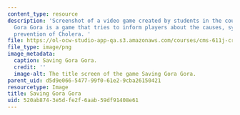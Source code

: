 ```yaml
---
content_type: resource
description: 'Screenshot of a video game created by students in the course. Saving
  Gora Gora is a game that tries to inform players about the causes, symptoms, and
  prevention of Cholera. '
file: https://ol-ocw-studio-app-qa.s3.amazonaws.com/courses/cms-611j-creating-video-games-fall-2014/520ab8743e5dfe2f6aab59df91408e61_savinggoragora.png
file_type: image/png
image_metadata:
  caption: Saving Gora Gora.
  credit: ''
  image-alt: The title screen of the game Saving Gora Gora.
parent_uid: d5d9e066-5477-99f0-61e2-9cba26150421
resourcetype: Image
title: Saving Gora Gora
uid: 520ab874-3e5d-fe2f-6aab-59df91408e61
---
```


